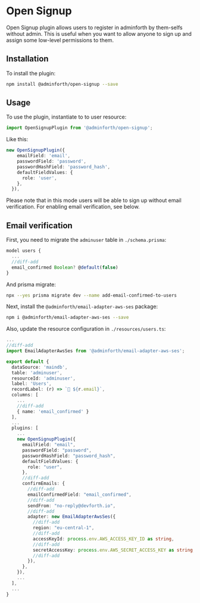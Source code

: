 # Open Signup

Open Signup plugin allows users to register in adminforth by them-selfs without admin. 
This is useful when you want to allow anyone to sign up and assign some low-level permissions to them.

## Installation

To install the plugin:

```bash
npm install @adminforth/open-signup --save
```


## Usage

To use the plugin, instantiate to to user resource:

```typescript title="./resources/user.ts"
import OpenSignupPlugin from '@adminforth/open-signup';
```

Like this:

```typescript title="./resources/user.ts"
new OpenSignupPlugin({
    emailField: 'email',
    passwordField: 'password',
    passwordHashField: 'password_hash',
    defaultFieldValues: {
      role: 'user',
    },
  }),
```

Please note that in this mode users will be able to sign up without email verification. For enabling email verification, see below.

## Email verification

First, you need to migrate the `adminuser` table in `./schema.prisma`:

```ts title='./schema.prisma'
model users {
  ...
  //diff-add
  email_confirmed Boolean? @default(false)
}
```

And prisma migrate:

```bash
npx --yes prisma migrate dev --name add-email-confirmed-to-users
```

Next, install the `@adminforth/email-adapter-aws-ses` package:

```bash
npm i @adminforth/email-adapter-aws-ses --save
```

Also, update the resource configuration in `./resources/users.ts`:

```ts title='./resources/users.ts'
...
//diff-add
import EmailAdapterAwsSes from '@adminforth/email-adapter-aws-ses';

export default {
  dataSource: 'maindb',
  table: 'adminuser',
  resourceId: 'adminuser',
  label: 'Users',
  recordLabel: (r) => `👤 ${r.email}`,
  columns: [
    ...
    //diff-add
    { name: 'email_confirmed' }
  ],
  ...
  plugins: [
    ...
    new OpenSignupPlugin({
      emailField: "email",
      passwordField: "password",
      passwordHashField: "password_hash",
      defaultFieldValues: {
        role: "user",
      },
      //diff-add
      confirmEmails: {
        //diff-add
        emailConfirmedField: "email_confirmed",
        //diff-add
        sendFrom: "no-reply@devforth.io",
        //diff-add
        adapter: new EmailAdapterAwsSes({
          //diff-add
          region: "eu-central-1",
          //diff-add
          accessKeyId: process.env.AWS_ACCESS_KEY_ID as string,
          //diff-add
          secretAccessKey: process.env.AWS_SECRET_ACCESS_KEY as string,
          //diff-add
        }),
      },
    }),
    ...
  ],
  ...
}
```